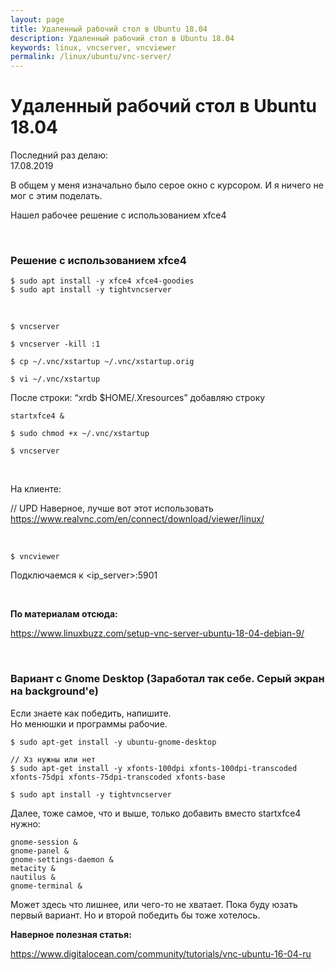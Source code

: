 ```yaml
---
layout: page
title: Удаленный рабочий стол в Ubuntu 18.04
description: Удаленный рабочий стол в Ubuntu 18.04
keywords: linux, vncserver, vncviewer
permalink: /linux/ubuntu/vnc-server/
---
```


# Удаленный рабочий стол в Ubuntu 18.04

Последний раз делаю:  
17.08.2019

В общем у меня изначально было серое окно с курсором. И я ничего не мог с этим поделать. 

Нашел рабочее решение с использованием xfce4

<br/>

### Решение с использованием xfce4

    $ sudo apt install -y xfce4 xfce4-goodies
    $ sudo apt install -y tightvncserver

<br/>

    $ vncserver

    $ vncserver -kill :1

    $ cp ~/.vnc/xstartup ~/.vnc/xstartup.orig

    $ vi ~/.vnc/xstartup

После строки: “xrdb $HOME/.Xresources” добавляю строку

```
startxfce4 &
```

    $ sudo chmod +x ~/.vnc/xstartup

    $ vncserver


<br/>

На клиенте:

// UPD Наверное, лучше вот этот использовать  
https://www.realvnc.com/en/connect/download/viewer/linux/


<br/>

    $ vncviewer

Подключаемся к <ip_server>:5901


<br/>

**По материалам отсюда:**

https://www.linuxbuzz.com/setup-vnc-server-ubuntu-18-04-debian-9/


<br/>

### Вариант с Gnome Desktop (Заработал так себе. Серый экран на background'е)

Если знаете как победить, напишите.  
Но менюшки и программы рабочие.

    $ sudo apt-get install -y ubuntu-gnome-desktop 

    // Хз нужны или нет
    $ sudo apt-get install -y xfonts-100dpi xfonts-100dpi-transcoded xfonts-75dpi xfonts-75dpi-transcoded xfonts-base

    $ sudo apt install -y tightvncserver


Далее, тоже самое, что и выше, только добавить вместо startxfce4 нужно:

```
gnome-session &
gnome-panel &
gnome-settings-daemon &
metacity &
nautilus &
gnome-terminal &
```

Может здесь что лишнее, или чего-то не хватает.
Пока буду юзать первый вариант. Но и второй победить бы тоже хотелось.


**Наверное полезная статья:**

https://www.digitalocean.com/community/tutorials/vnc-ubuntu-16-04-ru

